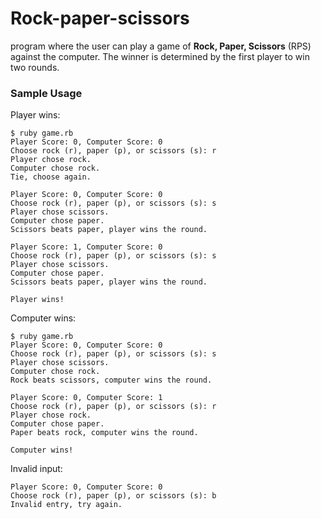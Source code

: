 # Rock-paper-scissors

program where the user can play a game of **Rock, Paper, Scissors** (RPS) against the computer. The winner is determined by the first player to win two rounds.

### Sample Usage

Player wins:

```no-highlight
$ ruby game.rb
Player Score: 0, Computer Score: 0
Choose rock (r), paper (p), or scissors (s): r
Player chose rock.
Computer chose rock.
Tie, choose again.

Player Score: 0, Computer Score: 0
Choose rock (r), paper (p), or scissors (s): s
Player chose scissors.
Computer chose paper.
Scissors beats paper, player wins the round.

Player Score: 1, Computer Score: 0
Choose rock (r), paper (p), or scissors (s): s
Player chose scissors.
Computer chose paper.
Scissors beats paper, player wins the round.

Player wins!
```

Computer wins:

```no-highlight
$ ruby game.rb
Player Score: 0, Computer Score: 0
Choose rock (r), paper (p), or scissors (s): s
Player chose scissors.
Computer chose rock.
Rock beats scissors, computer wins the round.

Player Score: 0, Computer Score: 1
Choose rock (r), paper (p), or scissors (s): r
Player chose rock.
Computer chose paper.
Paper beats rock, computer wins the round.

Computer wins!
```

Invalid input:

```no-highlight
Player Score: 0, Computer Score: 0
Choose rock (r), paper (p), or scissors (s): b
Invalid entry, try again.
```
